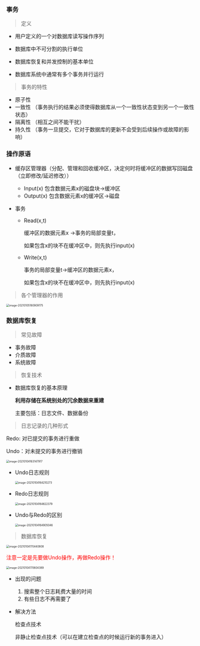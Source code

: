### 事务

> 定义

- 用户定义的一个对数据库读写操作序列

- 数据库中不可分割的执行单位
- 数据库恢复和并发控制的基本单位
- 数据库系统中通常有多个事务并行运行

> 事务的特性

- 原子性
- 一致性 （事务执行的结果必须使得数据库从一个一致性状态变到另一个一致性状态）
- 隔离性 （相互之间不能干扰）
- 持久性 （事务一旦提交，它对于数据库的更新不会受到后续操作或故障的影响）



### 操作原语

- 缓存区管理器（分配、管理和回收缓冲区，决定何时将缓冲区的数据写回磁盘（立即修改/延迟修改））
  - Input(x) 包含数据元素x的磁盘块$\rightarrow$缓冲区
  - Output(x) 包含数据元素x的缓冲区$\rightarrow$磁盘

- 事务

  - Read(x,t)

    缓冲区的数据元素x $\rightarrow$事务的局部变量t，

    如果包含x的块不在缓冲区中，则先执行input(x)

  - Write(x,t)

    事务的局部变量t$\rightarrow$缓冲区的数据元素x，

    如果包含x的块不在缓冲区中，则先执行input(x)



> 各个管理器的作用

<img src="https://raw.githubusercontent.com/CooperXJ/ImageBed/master/img/20210105180914.png" alt="image-20210105180909175" style="zoom:50%;" />

### 数据库恢复

> 常见故障

- 事务故障 
- 介质故障
- 系统故障



> 恢复技术

- 数据库恢复的基本原理

  **利用存储在系统别处的冗余数据来重建**

  主要包括：日志文件、数据备份



> 日志记录的几种形式

Redo: 对已提交的事务进行重做

Undo：对未提交的事务进行撤销

<img src="https://raw.githubusercontent.com/CooperXJ/ImageBed/master/img/20210104163152.png" alt="image-20210104163147917" style="zoom:50%;" />

- Undo日志规则

  <img src="https://raw.githubusercontent.com/CooperXJ/ImageBed/master/img/20210104164215.png" alt="image-20210104164210273" style="zoom:50%;" />

- Redo日志规则

  <img src="https://raw.githubusercontent.com/CooperXJ/ImageBed/master/img/20210104164627.png" alt="image-20210104164622379" style="zoom:50%;" />

- Undo与Redo的区别

  <img src="https://raw.githubusercontent.com/CooperXJ/ImageBed/master/img/20210104164909.png" alt="image-20210104164905046" style="zoom:50%;" />

> 数据库恢复

<img src="https://raw.githubusercontent.com/CooperXJ/ImageBed/master/img/20210104170615.png" alt="image-20210104170440808" style="zoom:50%;" />

<font color=red>注意一定是先要做Undo操作，再做Redo操作！</font>

<img src="https://raw.githubusercontent.com/CooperXJ/ImageBed/master/img/20210104170615.png" alt="image-20210104170604389" style="zoom:50%;" />



- 出现的问题

  1. 搜索整个日志耗费大量的时间
  2. 有些日志不再需要了

- 解决方法

  检查点技术

  非静止检查点技术（可以在建立检查点的时候运行新的事务进入）

